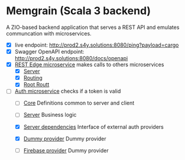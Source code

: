 # Memgrain (Scala 3 backend)

A ZIO-based backend application that serves a REST API and emulates communcation with microservices.

 - [x] live endpoint: http://prod2.s4y.solutions:8080/ping?payload=cargo
 - [x] Swagger OpenAPI endpoint: http://prod2.s4y.solutions:8080/docs/openapi
 - [x] [REST Edge microservice](edge-service) makes calls to others microservices
   - [x] [Server](edge-service/rest/src/main/scala/solutions/s4y/memgrain/edge/rest/EdgeRest.scala)
   - [x] [Routing](edge-service/rest/src/main/scala/solutions/s4y/memgrain/edge/rest/routes/diagnostic.scala)
   - [x] [Root Routt](edge-service/rest/src/main/scala/solutions/s4y/memgrain/edge/rest/routes/root.scala)
- [ ] [Auth microservice](auth-service) checks if a token is valid
  - [ ] [Core](auth-service/core/src/main/scala/solutions/s4y/memgrain/auth/AuthToken.scala) Definitions common to server and client
  - [ ] [Server](auth-service/server/default/src/main/scala/solutions/s4y/memgrain/auth/Auth.scala) Business logic
  - [x] [Server dependencies](auth-service/server/default/src/main/scala/solutions/s4y/memgrain/auth/dependencies/AuthStatusProvider.scala) Interface of external auth providers
  - [x] [Dummy provider](auth-service/server/providers/dummy/src/main/scala/solutions/s4y/memgrain/auth/dummy/DummyAuthStatusProvider.scala) Dummy provider
  - [ ] [Firebase provider](auth-service/server/providers/firebase) Dummy provider

